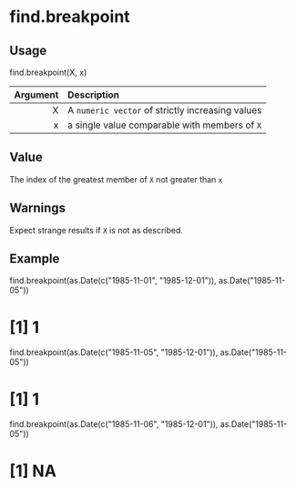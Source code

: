 find.breakpoint
===============

Usage
-----

find.breakpoint(X, x)

| Argument | Description                                      |
| -------: | :----------------------------------------------- |
|        X | A `numeric vector` of strictly increasing values |
|        x | a single value comparable with members of `X`    |

Value
-----

The index of the greatest member of `X` not greater than `x`

Warnings
--------

Expect strange results if `X` is not as described.

Example
-------

find.breakpoint(as.Date(c("1985-11-01", "1985-12-01")), as.Date("1985-11-05"))
# [1] 1
find.breakpoint(as.Date(c("1985-11-05", "1985-12-01")), as.Date("1985-11-05"))
# [1] 1
find.breakpoint(as.Date(c("1985-11-06", "1985-12-01")), as.Date("1985-11-05"))
# [1] NA
